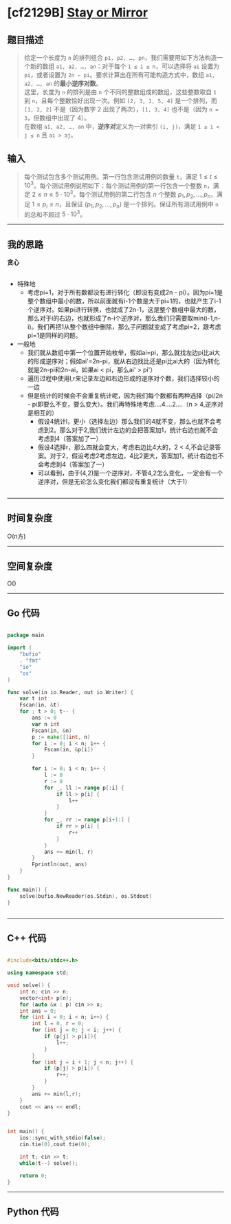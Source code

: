# [cf2129B] [Stay or Mirror](https://codeforces.com/problemset/problem/2129/B)
## 题目描述 

> 给定一个长度为 `n` 的排列组合 `p1, p2, …, pn`，我们需要用如下方法构造一个新的数组 `a1, a2, …, an`：对于每个 `1 ≤ i ≤ n`，可以选择将 `ai` 设置为 `pi`，或者设置为 `2n − pi`。要求计算出在所有可能构造方式中，数组 `a1, a2, …, an` 的**最小逆序对数**。  
这里，长度为 `n` 的排列是由 `n` 个不同的整数组成的数组，这些整数取自 `1` 到 `n`，且每个整数恰好出现一次。例如 `[2, 3, 1, 5, 4]` 是一个排列，而 `[1, 2, 2]` 不是（因为数字 2 出现了两次），`[1, 3, 4]` 也不是（因为 `n = 3`，但数组中出现了 4）。  
在数组 `a1, a2, …, an` 中，**逆序对**定义为一对索引 `(i, j)`，满足 `1 ≤ i < j ≤ n` 且 `ai > aj`。

## 输入

> 每个测试包含多个测试用例。第一行包含测试用例的数量 `t`，满足 $1 \le t \le 10^3$。每个测试用例说明如下：每个测试用例的第一行包含一个整数 `n`，满足 $2 \le n \le 5 \cdot 10^3$。每个测试用例的第二行包含 $n$ 个整数 $p_1, p_2, \dots, p_n$，满足 $1 \le p_i \le n$，且保证 $(p_1, p_2, \dots, p_n)$ 是一个排列。保证所有测试用例中 `n` 的总和不超过 $5 \cdot 10^3$。



---

## 我的思路
**贪心**

##

- 特殊地
  - 考虑pi=1，对于所有数都没有进行转化（即没有变成2n - pi）。因为pi=1是整个数组中最小的数，所以前面就有i-1个数是大于pi=1的，也就产生了i-1个逆序对。如果pi进行转换，也就成了2n-1，这是整个数组中最大的数，那么对于i的右边，也就形成了n-i个逆序对，那么我们只需要取min(i-1,n-i)。我们再把1从整个数组中删除，那么子问题就变成了考虑pi=2，跟考虑pi=1是同样的问题。
- 一般地
  - 我们就从数组中第一个位置开始枚举，假如ai=pi，那么就找左边pi比ai大的形成逆序对；假如ai'=2n-pi，就从右边找比还是pi比ai大的（因为转化就是2n-pi和2n-ai，如果ai < pi，那么ai' > pi'）
  - 遍历过程中使用l,r来记录左边和右边形成的逆序对个数，我们选择较小的一边
  - 但是统计的时候会不会重复统计呢，因为我们每个数都有两种选择（pi/2n - pi即要么不变，要么变大）。我们再特殊地考虑....4....2....（n > 4,逆序对是相互的）
	- 假设4统计l，更小（选择左边）那么我们的4就不变，那么也就不会考虑到2。那么对于2,我们统计左边的会把答案加1，统计右边也就不会考虑到4（答案加了一）
    - 假设4选择r，那么四就会变大，考虑右边比4大的，2 < 4,不会记录答案。对于2，假设考虑2考虑左边，4比2更大，答案加1，统计右边也不会考虑到4（答案加了一）
	- 可以看到，由于(4,2)是一个逆序对，不管4,2怎么变化，一定会有一个逆序对，但是无论怎么变化我们都没有重复统计（大于1）


##
---

## 时间复杂度

O(n方)

---

## 空间复杂度

O()

---

## Go 代码

```Go

package main

import (
	"bufio"
	. "fmt"
	"io"
	"os"
)

func solve(in io.Reader, out io.Writer) {
	var t int
	Fscan(in, &t)
	for ; t > 0; t-- {
		ans := 0
		var n int
		Fscan(in, &n)
		p := make([]int, n)
		for i := 0; i < n; i++ {
			Fscan(in, &p[i])
		}

		for i := 0; i < n; i++ {
			l := 0
			r := 0
			for _, ll := range p[:i] {
				if ll > p[i] {
					l++
				}
			}
			for _, rr := range p[i+1:] {
				if rr > p[i] {
					r++
				}
			}
			ans += min(l, r)
		}
		Fprintln(out, ans)
	}
}

func main() {
	solve(bufio.NewReader(os.Stdin), os.Stdout)
}



```
---

## C++ 代码

```C++

#include<bits/stdc++.h>

using namespace std;

void solve() {
    int n; cin >> n;
    vector<int> p(n);
    for (auto &x : p) cin >> x;
    int ans = 0;
    for (int i = 0; i < n; i++) {
        int l = 0, r = 0;
        for (int j = 0; j < i; j++) {
            if (p[j] > p[i]){
                l++;
            }
        }
        for (int j = i + 1; j < n; j++) {
            if (p[j] > p[i]) {
                r++;
            }
        }
        ans += min(l,r);
    }
    cout << ans << endl;
}


int main() {
    ios::sync_with_stdio(false);
    cin.tie(0),cout.tie(0);

    int t; cin >> t;
    while(t--) solve();

    return 0;
}


```
---
## Python 代码

```Python



```
